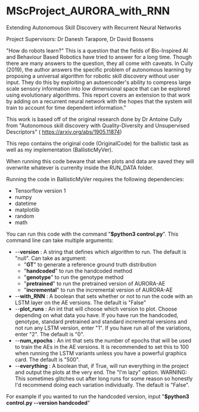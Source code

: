 # MScProject_AURORA_with_RNN
Extending Autonomous Skill Discovery with Recurrent Neural Networks

Project Supervisors: Dr Danesh Tarapore, Dr David Bossens

"How do robots learn?" This is a question that the fields of Bio-Inspired AI and Behaviour Based Robotics have tried to answer for a long time. Though there are many answers to the question, they all come with caveats. In Cully (2019), the author answers the specific problem of autonomous learning by proposing a universal algorithm for robotic skill discovery without user input. They do this by exploiting an autoencoder's ability to compress large scale sensory information into low dimensional space that can be explored using evolutionary algorithms. This report covers an extension to that work by adding on a recurrent neural network with the hopes that the system will train to account for time dependent information."

This work is based off of the original research done by Dr Antoine Cully from "Autonomous skill discovery with Quality-Diversity and Unsupervised Descriptors" ( https://arxiv.org/abs/1905.11874)

This repo contains the original code (OriginalCode) for the ballistic task as well as my implementation (BallisticMyVer).

When running this code beware that when plots and data are saved they will overwrite whatever is currenlty inside the RUN_DATA folder.

Running the code in BallisticMyVer requires the following dependencies:
* Tensorflow version 1
* numpy
* datetime
* matplotlib
* random
* math

You can run this code with the command "**$python3 control.py**".
This command line can take multiple arguments:
* --**version** : A string that defines which algorithm to run. The default is "null". Can take as argument:
  * "**GT**" to generate a reference ground truth distribution 
  * "**handcoded**" to run the handcoded method
  * "**genotype**" to run the genotype method
  * "**pretrained**" to run the pretrained version of AURORA-AE
  * "**incremental**" to run the incremental version of AURORA-AE
* --**with_RNN** : A boolean that sets whether or not to run the code with an LSTM layer on the AE versions. The default is "False"
* --**plot_runs** : An int that will choose which version to plot. Choose depending on what data you have. If you have run the handcoded, genotype, standard pretrained and standard incremental versions and not run any LSTM version, enter "1". If you have run all of the variations, enter "2". The default is "0".
* --**num_epochs** : An int that sets the number of epochs that will be used to train the AEs in the AE versions. It is recommended to set this to 100 when running the LSTM variants unless you have a powerful graphics card. The default is "500".
* --**everything** : A boolean that, if True, will run everything in the project and output the plots at the very end. The "I'm lazy" option. WARNING: This sometimes glitches out after long runs for some reason so honestly I'd recommend doing each variation individually. The default is "False".

For example if you wanted to run the handcoded version, input "**$python3 control.py --version handcoded**"
